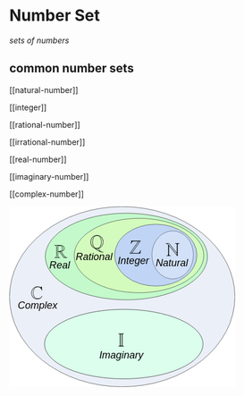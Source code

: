# Number Set

_sets of numbers_

## common number sets

[[natural-number]]

[[integer]]

[[rational-number]]

[[irrational-number]]

[[real-number]]

[[imaginary-number]]

[[complex-number]]

![](2022-04-04-18-38-27.png)
